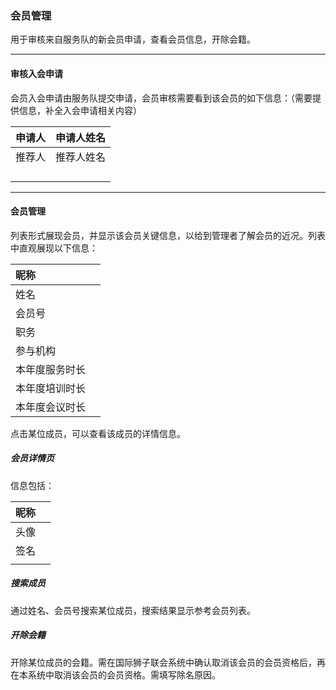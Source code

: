 ### 会员管理

用于审核来自服务队的新会员申请，查看会员信息，开除会籍。

---

#### 审核入会申请

会员入会申请由服务队提交申请，会员审核需要看到该会员的如下信息：（需要提供信息，补全入会申请相关内容）

| 申请人 | 申请人姓名 |
| :--- | :--- |
| 推荐人 | 推荐人姓名 |
|  |  |
|  |  |
|  |  |
|  |  |

---

#### 会员管理

列表形式展现会员，并显示该会员关键信息，以给到管理者了解会员的近况。列表中直观展现以下信息：

| 昵称 |  |
| :--- | :--- |
| 姓名 |  |
| 会员号 |  |
| 职务 |  |
| 参与机构 |  |
| 本年度服务时长 |  |
| 本年度培训时长 |  |
| 本年度会议时长 |  |

点击某位成员，可以查看该成员的详情信息。

##### 会员详情页

信息包括：

| 昵称 |  |
| :--- | :--- |
| 头像 |  |
| 签名 |  |
|  |  |

##### 搜索成员

通过姓名、会员号搜索某位成员，搜索结果显示参考会员列表。

##### 开除会籍

开除某位成员的会籍。需在国际狮子联会系统中确认取消该会员的会员资格后，再在本系统中取消该会员的会员资格。需填写除名原因。





